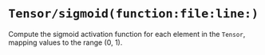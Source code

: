 # ``Tensor/sigmoid(function:file:line:)``

Compute the sigmoid activation function for each element in the ``Tensor``, mapping values to the range (0, 1).